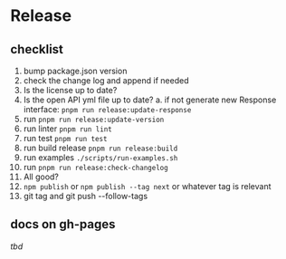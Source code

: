 # Release

## checklist

1. bump package.json version
1. check the change log and append if needed
1. Is the license up to date?
1. Is the open API yml file up to date?
   a. if not generate new Response interface: `pnpm run release:update-response`
1. run `pnpm run release:update-version`
1. run linter `pnpm run lint`
1. run test `pnpm run test`
1. run build release `pnpm run release:build`
1. run examples `./scripts/run-examples.sh`
1. run `pnpm run release:check-changelog`
1. All good?
1. `npm publish` or `npm publish --tag next` or whatever tag is relevant
1. git tag and git push --follow-tags

## docs on gh-pages

_tbd_
